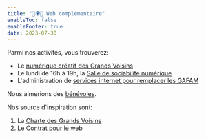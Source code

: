 ```yaml
---
title: "🔆🌍🌙 Web complémentaire"
enableToc: false
enableFooter: true
date: 2023-07-30
---
```


Parmi nos activités, vous trouverez:

* Le [numérique créatif des Grands Voisins](/notes/numcrea) 
* Le lundi de 16h à 19h, la [Salle de sociabilité numérique](/notes/sociabilitenumerique) 
* L'administration de [services internet pour remplacer les GAFAM](/notes/services) 

Nous aimerions des [bénévoles](https://blog.lesgrandsvoisins.com/numerique-creatif-des-grands-voisins/).


Nos source d'inspiration sont:

1. La [Charte des Grands Voisins](https://www.lesgrandsvoisins.com)
2. Le [Contrat pour le web](https://www.contractfortheweb.org/fr/)


